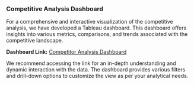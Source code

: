 ### Competitive Analysis Dashboard

For a comprehensive and interactive visualization of the competitive analysis, we have developed a Tableau dashboard. This dashboard offers insights into various metrics, comparisons, and trends associated with the competitive landscape.

**Dashboard Link:** [Competitor Analysis Dashboard](https://public.tableau.com/views/BinanceCompetitorAnalysis/Dashboard1?:language=fr-FR&:sid=&:display_count=n&:origin=viz_share_link)

We recommend accessing the link for an in-depth understanding and dynamic interaction with the data. The dashboard provides various filters and drill-down options to customize the view as per your analytical needs.
